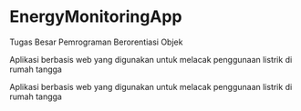 # EnergyMonitoringApp
Tugas Besar Pemrograman Berorentiasi Objek

Aplikasi berbasis web yang digunakan untuk melacak penggunaan listrik di rumah tangga

Aplikasi berbasis web yang digunakan untuk melacak penggunaan listrik di rumah tangga
